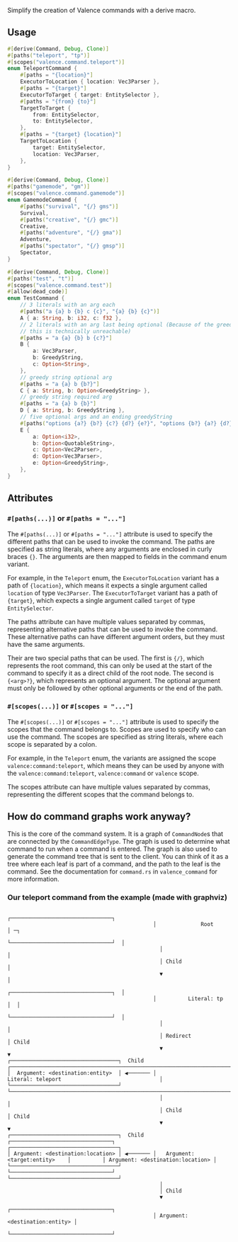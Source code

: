 Simplify the creation of Valence commands with a derive macro.

## Usage

```rust
#[derive(Command, Debug, Clone)]
#[paths("teleport", "tp")]
#[scopes("valence.command.teleport")]
enum TeleportCommand {
    #[paths = "{location}"]
    ExecutorToLocation { location: Vec3Parser },
    #[paths = "{target}"]
    ExecutorToTarget { target: EntitySelector },
    #[paths = "{from} {to}"]
    TargetToTarget {
        from: EntitySelector,
        to: EntitySelector,
    },
    #[paths = "{target} {location}"]
    TargetToLocation {
        target: EntitySelector,
        location: Vec3Parser,
    },
}

#[derive(Command, Debug, Clone)]
#[paths("gamemode", "gm")]
#[scopes("valence.command.gamemode")]
enum GamemodeCommand {
    #[paths("survival", "{/} gms")]
    Survival,
    #[paths("creative", "{/} gmc")]
    Creative,
    #[paths("adventure", "{/} gma")]
    Adventure,
    #[paths("spectator", "{/} gmsp")]
    Spectator,
}

#[derive(Command, Debug, Clone)]
#[paths("test", "t")]
#[scopes("valence.command.test")]
#[allow(dead_code)]
enum TestCommand {
    // 3 literals with an arg each
    #[paths("a {a} b {b} c {c}", "{a} {b} {c}")]
    A { a: String, b: i32, c: f32 },
    // 2 literals with an arg last being optional (Because of the greedy string before the end
    // this is technically unreachable)
    #[paths = "a {a} {b} b {c?}"]
    B {
        a: Vec3Parser,
        b: GreedyString,
        c: Option<String>,
    },
    // greedy string optional arg
    #[paths = "a {a} b {b?}"]
    C { a: String, b: Option<GreedyString> },
    // greedy string required arg
    #[paths = "a {a} b {b}"]
    D { a: String, b: GreedyString },
    // five optional args and an ending greedyString
    #[paths("options {a?} {b?} {c?} {d?} {e?}", "options {b?} {a?} {d?} {c?} {e?}")]
    E {
        a: Option<i32>,
        b: Option<QuotableString>,
        c: Option<Vec2Parser>,
        d: Option<Vec3Parser>,
        e: Option<GreedyString>,
    },
}
```

## Attributes

### `#[paths(...)]` or `#[paths = "..."]`

The `#[paths(...)]` or `#[paths = "..."]` attribute is used to specify the different paths that can be used to invoke
the command. The paths are specified as string literals, where any arguments are enclosed in curly braces `{}`.
The arguments are then mapped to fields in the command enum variant.

For example, in the `Teleport` enum, the `ExecutorToLocation` variant has a path of `{location}`, which means it expects
a single argument called `location` of type `Vec3Parser`. The `ExecutorToTarget` variant has a path of `{target}`, which
expects a single argument called `target` of type `EntitySelector`.

The paths attribute can have multiple values separated by commas, representing alternative paths that can be used to 
invoke the command. These alternative paths can have different argument orders, but they must have the same arguments.

Their are two special paths that can be used. The first is `{/}`, which represents the root command, this can only be 
used at the start of the command to specify it as a direct child of the root node. The second is `{<arg>?}`, which
represents an optional argument. The optional argument must only be followed by other optional arguments or the end of 
the path.

### `#[scopes(...)]` or `#[scopes = "..."]`

The `#[scopes(...)]` or `#[scopes = "..."]` attribute is used to specify the scopes that the command belongs to. Scopes
are used to specify who can use the command. The scopes are specified as string literals, where each scope is separated
by a colon.

For example, in the `Teleport` enum, the variants are assigned the scope `valence:command:teleport`, which means they
can be used by anyone with the `valence:command:teleport`, `valence:command` or `valence` scope.

The scopes attribute can have multiple values separated by commas, representing the different scopes that the command
belongs to.

## How do command graphs work anyway?

This is the core of the command system. It is a graph of `CommandNode`s that are connected by the `CommandEdgeType`. The
graph is used to determine what command to run when a command is entered. The graph is also used to generate the command
tree that is sent to the client. You can think of it as a tree where each leaf is part of a command, and the path to the
leaf is the command. See the documentation for `command.rs` in `valence_command` for more information.


### Our teleport command from the example (made with graphviz)
```text
                                              ┌────────────────────────────────┐
                                              │              Root              │ ─┐
                                              └────────────────────────────────┘  │
                                                │                                 │
                                                │ Child                           │
                                                ▼                                 │
                                              ┌────────────────────────────────┐  │
                                              │          Literal: tp           │  │
                                              └────────────────────────────────┘  │
                                                │                                 │
                                                │ Redirect                        │ Child
                                                ▼                                 ▼
┌──────────────────────────────────┐  Child   ┌──────────────────────────────────────────────────────────────────────────────┐
│  Argument: <destination:entity>  │ ◀─────── │                              Literal: teleport                               │
└──────────────────────────────────┘          └──────────────────────────────────────────────────────────────────────────────┘
                                                │                                           │
                                                │ Child                                     │ Child
                                                ▼                                           ▼
┌──────────────────────────────────┐  Child   ┌────────────────────────────────┐          ┌──────────────────────────────────┐
│ Argument: <destination:location> │ ◀─────── │   Argument: <target:entity>    │          │ Argument: <destination:location> │
└──────────────────────────────────┘          └────────────────────────────────┘          └──────────────────────────────────┘
                                                │
                                                │ Child
                                                ▼
                                              ┌────────────────────────────────┐
                                              │ Argument: <destination:entity> │
                                              └────────────────────────────────┘
```